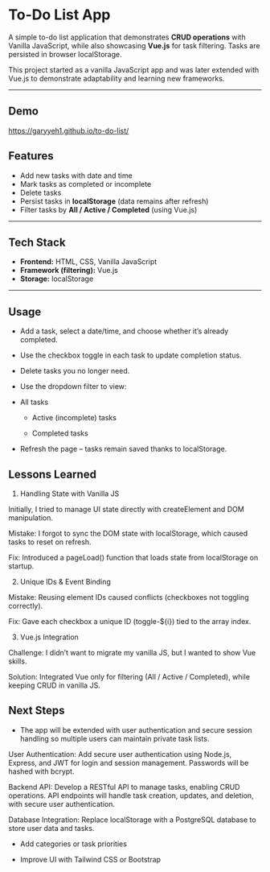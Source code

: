 # To-Do List App  

A simple to-do list application that demonstrates **CRUD operations** with Vanilla JavaScript, while also showcasing **Vue.js** for task filtering. Tasks are persisted in browser localStorage.  

This project started as a vanilla JavaScript app and was later extended with Vue.js to demonstrate adaptability and learning new frameworks.

---

## Demo  
https://garyyeh1.github.io/to-do-list/



## Features  
- Add new tasks with date and time  
- Mark tasks as completed or incomplete  
- Delete tasks  
- Persist tasks in **localStorage** (data remains after refresh)  
- Filter tasks by **All / Active / Completed** (using Vue.js)  

---

## Tech Stack  
- **Frontend:** HTML, CSS, Vanilla JavaScript  
- **Framework (filtering):** Vue.js  
- **Storage:** localStorage  

---

## Usage

- Add a task, select a date/time, and choose whether it’s already completed.

- Use the checkbox toggle in each task to update completion status.

- Delete tasks you no longer need.

- Use the dropdown filter to view:

- All tasks

    - Active (incomplete) tasks

    - Completed tasks

-   Refresh the page – tasks remain saved thanks to localStorage.

## Lessons Learned

1. Handling State with Vanilla JS

Initially, I tried to manage UI state directly with createElement and DOM manipulation.

Mistake: I forgot to sync the DOM state with localStorage, which caused tasks to reset on refresh.

Fix: Introduced a pageLoad() function that loads state from localStorage on startup.

2. Unique IDs & Event Binding

Mistake: Reusing element IDs caused conflicts (checkboxes not toggling correctly).

Fix: Gave each checkbox a unique ID (toggle-${i}) tied to the array index.

3. Vue.js Integration

Challenge: I didn’t want to migrate my vanilla JS, but I wanted to show Vue skills.

Solution: Integrated Vue only for filtering (All / Active / Completed), while keeping CRUD in vanilla JS.

## Next Steps 

- The app will be extended with user authentication and secure session handling so multiple users can maintain private task lists. 

User Authentication: Add secure user authentication using Node.js, Express, and JWT for login and session management. Passwords will be hashed with bcrypt.

Backend API: Develop a RESTful API to manage tasks, enabling CRUD operations. API endpoints will handle task creation, updates, and deletion, with secure user authentication.

Database Integration: Replace localStorage with a PostgreSQL database to store user data and tasks.

- Add categories or task priorities

- Improve UI with Tailwind CSS or Bootstrap

